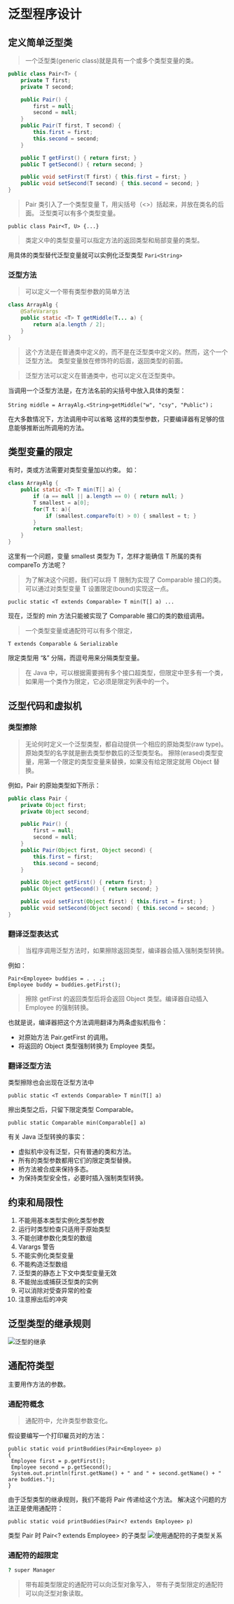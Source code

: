 # 泛型程序设计

## 定义简单泛型类

> 一个泛型类(generic class)就是具有一个或多个类型变量的类。

```java
public class Pair<T> {
    private T first;
    private T second;

    public Pair() {
        first = null;
        second = null;
    }
    public Pair(T first, T second) {
        this.first = first;
        this.second = second;
    }

    public T getFirst() { return first; }
    public T getSecond() { return second; }

    public void setFirst(T first) { this.first = first; }
    public void setSecond(T second) { this.second = second; }
}
```

> Pair 类引入了一个类型变量 T，用尖括号（<>）括起来，并放在类名的后面。
> 泛型类可以有多个类型变量。

```
public class Pair<T, U> {...}
```

> 类定义中的类型变量可以指定方法的返回类型和局部变量的类型。

用具体的类型替代泛型变量就可以实例化泛型类型 `Pari<String>`

### 泛型方法

> 可以定义一个带有类型参数的简单方法

```java
class ArrayAlg {
    @SafeVarargs
    public static <T> T getMiddle(T... a) {
        return a[a.length / 2];
    }
}
```

> 这个方法是在普通类中定义的，而不是在泛型类中定义的。然而，这个一个泛型方法。
> 类型变量放在修饰符的后面，返回类型的前面。

> 泛型方法可以定义在普通类中，也可以定义在泛型类中。

当调用一个泛型方法是，在方法名前的尖括号中放入具体的类型：

```
String middle = ArrayAlg.<String>getMiddle("w", "csy", "Public")；
```

在大多数情况下，方法调用中可以省略 <String> 这样的类型参数，只要编译器有足够的信息能够推断出所调用的方法。

## 类型变量的限定

有时，类或方法需要对类型变量加以约束。
如：

```java
class ArrayAlg {
    public static <T> T min(T[] a) {
        if (a == null || a.length == 0) { return null; }
        T smallest = a[0];
        for(T t: a){
            if (smallest.compareTo(t) > 0) { smallest = t; }
        }
        return smallest;
    }
}
```

这里有一个问题，变量 smallest 类型为 T，怎样才能确信 T 所属的类有 compareTo 方法呢？

> 为了解决这个问题，我们可以将 T 限制为实现了 Comparable 接口的类。
> 可以通过对类型变量 T 设置限定(bound)实现这一点。

```
puclic static <T extends Comparable> T min(T[] a) ...
```

现在，泛型的 min 方法只能被实现了 Comparable 接口的类的数组调用。

> 一个类型变量或通配符可以有多个限定，

```
T extends Comparable & Serializable
```

限定类型用 “&” 分隔，而逗号用来分隔类型变量。

> 在 Java 中，可以根据需要拥有多个接口超类型，但限定中至多有一个类，
> 如果用一个类作为限定，它必须是限定列表中的一个。

## 泛型代码和虚拟机

### 类型擦除

> 无论何时定义一个泛型类型，都自动提供一个相应的原始类型(raw type)。
> 原始类型的名字就是删去类型参数后的泛型类型名。
> 擦除(erased)类型变量，用第一个限定的类型变量来替换，如果没有给定限定就用 Object 替换。

例如，Pair<T> 的原始类型如下所示：

```java
public class Pair {
    private Object first;
    private Object second;

    public Pair() {
        first = null;
        second = null;
    }
    public Pair(Object first, Object second) {
        this.first = first;
        this.second = second;
    }

    public Object getFirst() { return first; }
    public Object getSecond() { return second; }

    public void setFirst(Object first) { this.first = first; }
    public void setSecond(Object second) { this.second = second; }
}
```

### 翻译泛型表达式

> 当程序调用泛型方法时，如果擦除返回类型，编译器会插入强制类型转换。

例如：

```
Pair<Employee> buddies = . . .;
Employee buddy = buddies.getFirst();
```

> 擦除 getFirst 的返回类型后将会返回 Object 类型。编译器自动插入 Employee 的强制转换。

也就是说，编译器把这个方法调用翻译为两条虚拟机指令：

- 对原始方法 Pair.getFirst 的调用。
- 将返回的 Object 类型强制转换为 Employee 类型。

### 翻译泛型方法

类型擦除也会出现在泛型方法中

```
public static <T extends Comparable> T min(T[] a)
```

擦出类型之后，只留下限定类型 Comparable。

```
public static Comparable min(Comparable[] a)
```

有关 Java 泛型转换的事实：

- 虚拟机中没有泛型，只有普通的类和方法。
- 所有的类型参数都用它们的限定类型替换。
- 桥方法被合成来保持多态。
- 为保持类型安全性，必要时插入强制类型转换。

## 约束和局限性

1. 不能用基本类型实例化类型参数
2. 运行时类型检查只适用于原始类型
3. 不能创建参数化类型的数组
4. Varargs 警告
5. 不能实例化类型变量
6. 不能构造泛型数组
7. 泛型类的静态上下文中类型变量无效
8. 不能抛出或捕获泛型类的实例
9. 可以消除对受查异常的检查
10. 注意擦出后的冲突

## 泛型类型的继承规则

![泛型的继承](resource/pair.png)

## 通配符类型

主要用作方法的参数。

### 通配符概念

> 通配符中，允许类型参数变化。

假设要编写一个打印雇员对的方法：

```
public static void printBuddies(Pair<Employee> p)
{
 Employee first = p.getFirst();
 Employee second = p.getSecond();
 System.out.println(first.getName() + " and " + second.getName() + " are buddies.");
}
```

由于泛型类型的继承规则，我们不能将 Pair<Manager> 传递给这个方法。
解决这个问题的方法正是使用通配符：

```
public static void printBuddies(Pair<? extends Employee> p)
```

类型 Pair<Manager> 时 Pair<? extends Employee> 的子类型
![使用通配符的子类型关系](resource/wildcard.png)

### 通配符的超限定

```j
? super Manager
```

> 带有超类型限定的通配符可以向泛型对象写入，
> 带有子类型限定的通配符可以向泛型对象读取。
